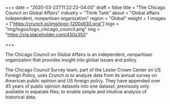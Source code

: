 +++
date = "2020-03-23T11:22:23-04:00"
draft = false
title = "The Chicago Council on Global Affairs"
industry = "Think Tank"
about = "Global affairs  independent, nonpartisan organization"
region = "Global"
weight = 1
images = ["https://crunch.io/img/logo-1200x630.png"]
logo = "img/logos/logo_chicago_council.png"
img = "https://via.placeholder.com/450x350"

+++

The Chicago Council on Global Affairs is an independent, nonpartisan organization that provides insight into global issues and policy.

The Chicago Council Survey team, part of the Lester Crown Center on US Foreign Policy, uses Crunch.io to analyze data from its annual survey on American public opinion and US foreign policy. <span class="highlight">They have <span class="font-italic">appended</span> over 45 years of public opinion datasets into one dataset, previously only available in separate files, to enable simple and intuitive analysis of historical data.</span>
